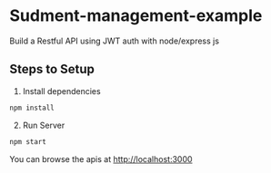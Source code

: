# Sudment-management-example

Build a Restful API using JWT auth with node/express js

## Steps to Setup

1. Install dependencies

```bash
npm install
```

2. Run Server

```bash
npm start
```

You can browse the apis at <http://localhost:3000>


